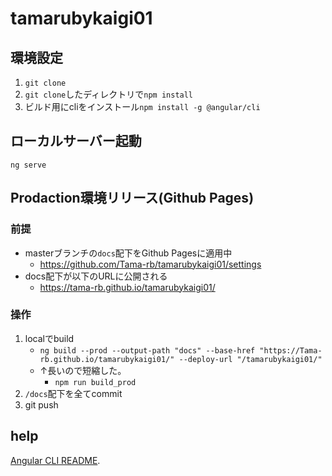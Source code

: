 # tamarubykaigi01

## 環境設定
1. `git clone`
2. `git clone`したディレクトリで`npm install`
3. ビルド用にcliをインストール`npm install -g @angular/cli`

## ローカルサーバー起動
`ng serve`

## Prodaction環境リリース(Github Pages)
### 前提
- masterブランチの`docs`配下をGithub Pagesに適用中
    - https://github.com/Tama-rb/tamarubykaigi01/settings
- docs配下が以下のURLに公開される
    - https://tama-rb.github.io/tamarubykaigi01/

### 操作
1. localでbuild
    - `ng build --prod --output-path "docs" --base-href "https://Tama-rb.github.io/tamarubykaigi01/" --deploy-url "/tamarubykaigi01/"`
    - ↑長いので短縮した。
      - `npm run build_prod`
2. `/docs`配下を全てcommit
3. git push

## help
[Angular CLI README](https://github.com/angular/angular-cli/blob/master/README.md).
